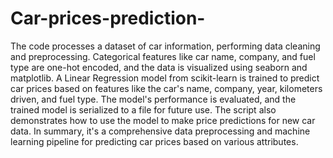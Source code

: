 # Car-prices-prediction-
The code  processes a dataset of car information, performing data cleaning and preprocessing. Categorical features like car name, company, and fuel type are one-hot encoded, and the data is visualized using seaborn and matplotlib. A Linear Regression model from scikit-learn is trained to predict car prices based on features like the car's name, company, year, kilometers driven, and fuel type. The model's performance is evaluated, and the trained model is serialized to a file for future use. The script also demonstrates how to use the model to make price predictions for new car data. In summary, it's a comprehensive data preprocessing and machine learning pipeline for predicting car prices based on various attributes.
